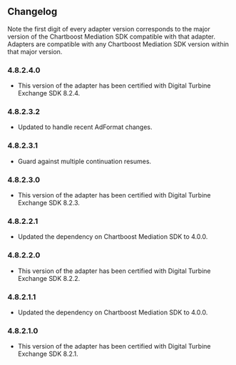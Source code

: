 ## Changelog

Note the first digit of every adapter version corresponds to the major version of the Chartboost Mediation SDK compatible with that adapter. 
Adapters are compatible with any Chartboost Mediation SDK version within that major version.

### 4.8.2.4.0
- This version of the adapter has been certified with Digital Turbine Exchange SDK 8.2.4.

### 4.8.2.3.2
- Updated to handle recent AdFormat changes.

### 4.8.2.3.1
- Guard against multiple continuation resumes.

### 4.8.2.3.0
- This version of the adapter has been certified with Digital Turbine Exchange SDK 8.2.3.

### 4.8.2.2.1
- Updated the dependency on Chartboost Mediation SDK to 4.0.0.

### 4.8.2.2.0
- This version of the adapter has been certified with Digital Turbine Exchange SDK 8.2.2.

### 4.8.2.1.1
- Updated the dependency on Chartboost Mediation SDK to 4.0.0.

### 4.8.2.1.0
- This version of the adapter has been certified with Digital Turbine Exchange SDK 8.2.1.
